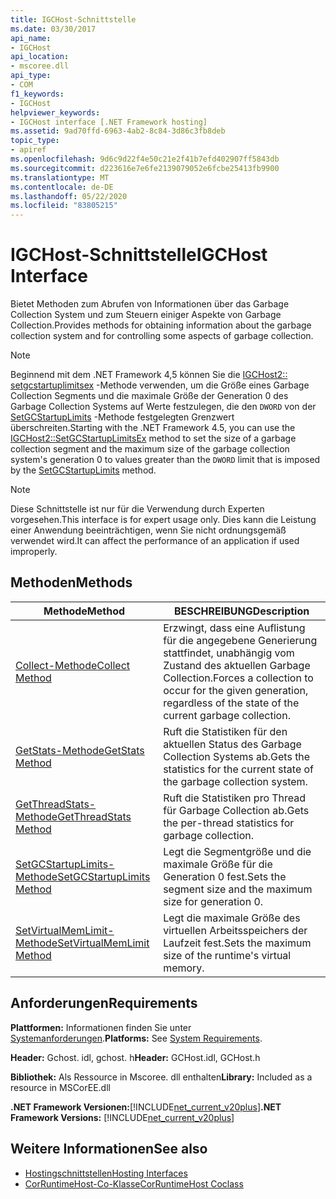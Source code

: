 ```yaml
---
title: IGCHost-Schnittstelle
ms.date: 03/30/2017
api_name:
- IGCHost
api_location:
- mscoree.dll
api_type:
- COM
f1_keywords:
- IGCHost
helpviewer_keywords:
- IGCHost interface [.NET Framework hosting]
ms.assetid: 9ad70ffd-6963-4ab2-8c84-3d86c3fb8deb
topic_type:
- apiref
ms.openlocfilehash: 9d6c9d22f4e50c21e2f41b7efd402907ff5843db
ms.sourcegitcommit: d223616e7e6fe2139079052e6fcbe25413fb9900
ms.translationtype: MT
ms.contentlocale: de-DE
ms.lasthandoff: 05/22/2020
ms.locfileid: "83805215"
---
```

# <a name="igchost-interface"></a><span data-ttu-id="4f942-102">IGCHost-Schnittstelle</span><span class="sxs-lookup"><span data-stu-id="4f942-102">IGCHost Interface</span></span>
<span data-ttu-id="4f942-103">Bietet Methoden zum Abrufen von Informationen über das Garbage Collection System und zum Steuern einiger Aspekte von Garbage Collection.</span><span class="sxs-lookup"><span data-stu-id="4f942-103">Provides methods for obtaining information about the garbage collection system and for controlling some aspects of garbage collection.</span></span>  
  
> [!NOTE]
> <span data-ttu-id="4f942-104">Beginnend mit dem .NET Framework 4,5 können Sie die [IGCHost2:: setgcstartuplimitsex](../../../../docs/framework/unmanaged-api/hosting/igchost2-setgcstartuplimitsex-method.md) -Methode verwenden, um die Größe eines Garbage Collection Segments und die maximale Größe der Generation 0 des Garbage Collection Systems auf Werte festzulegen, die den `DWORD` von der [SetGCStartupLimits](igchost-setgcstartuplimits-method.md) -Methode festgelegten Grenzwert überschreiten.</span><span class="sxs-lookup"><span data-stu-id="4f942-104">Starting with the .NET Framework 4.5, you can use the [IGCHost2::SetGCStartupLimitsEx](../../../../docs/framework/unmanaged-api/hosting/igchost2-setgcstartuplimitsex-method.md) method to set the size of a garbage collection segment and the maximum size of the garbage collection system's generation 0 to values greater than the `DWORD` limit that is imposed by the [SetGCStartupLimits](igchost-setgcstartuplimits-method.md) method.</span></span>  
  
> [!NOTE]
> <span data-ttu-id="4f942-105">Diese Schnittstelle ist nur für die Verwendung durch Experten vorgesehen.</span><span class="sxs-lookup"><span data-stu-id="4f942-105">This interface is for expert usage only.</span></span> <span data-ttu-id="4f942-106">Dies kann die Leistung einer Anwendung beeinträchtigen, wenn Sie nicht ordnungsgemäß verwendet wird.</span><span class="sxs-lookup"><span data-stu-id="4f942-106">It can affect the performance of an application if used improperly.</span></span>  
  
## <a name="methods"></a><span data-ttu-id="4f942-107">Methoden</span><span class="sxs-lookup"><span data-stu-id="4f942-107">Methods</span></span>  
  
|<span data-ttu-id="4f942-108">Methode</span><span class="sxs-lookup"><span data-stu-id="4f942-108">Method</span></span>|<span data-ttu-id="4f942-109">BESCHREIBUNG</span><span class="sxs-lookup"><span data-stu-id="4f942-109">Description</span></span>|  
|------------|-----------------|  
|[<span data-ttu-id="4f942-110">Collect-Methode</span><span class="sxs-lookup"><span data-stu-id="4f942-110">Collect Method</span></span>](igchost-collect-method.md)|<span data-ttu-id="4f942-111">Erzwingt, dass eine Auflistung für die angegebene Generierung stattfindet, unabhängig vom Zustand des aktuellen Garbage Collection.</span><span class="sxs-lookup"><span data-stu-id="4f942-111">Forces a collection to occur for the given generation, regardless of the state of the current garbage collection.</span></span>|  
|[<span data-ttu-id="4f942-112">GetStats-Methode</span><span class="sxs-lookup"><span data-stu-id="4f942-112">GetStats Method</span></span>](igchost-getstats-method.md)|<span data-ttu-id="4f942-113">Ruft die Statistiken für den aktuellen Status des Garbage Collection Systems ab.</span><span class="sxs-lookup"><span data-stu-id="4f942-113">Gets the statistics for the current state of the garbage collection system.</span></span>|  
|[<span data-ttu-id="4f942-114">GetThreadStats-Methode</span><span class="sxs-lookup"><span data-stu-id="4f942-114">GetThreadStats Method</span></span>](igchost-getthreadstats-method.md)|<span data-ttu-id="4f942-115">Ruft die Statistiken pro Thread für Garbage Collection ab.</span><span class="sxs-lookup"><span data-stu-id="4f942-115">Gets the per-thread statistics for garbage collection.</span></span>|  
|[<span data-ttu-id="4f942-116">SetGCStartupLimits-Methode</span><span class="sxs-lookup"><span data-stu-id="4f942-116">SetGCStartupLimits Method</span></span>](igchost-setgcstartuplimits-method.md)|<span data-ttu-id="4f942-117">Legt die Segmentgröße und die maximale Größe für die Generation 0 fest.</span><span class="sxs-lookup"><span data-stu-id="4f942-117">Sets the segment size and the maximum size for generation 0.</span></span>|  
|[<span data-ttu-id="4f942-118">SetVirtualMemLimit-Methode</span><span class="sxs-lookup"><span data-stu-id="4f942-118">SetVirtualMemLimit Method</span></span>](igchost-setvirtualmemlimit-method.md)|<span data-ttu-id="4f942-119">Legt die maximale Größe des virtuellen Arbeitsspeichers der Laufzeit fest.</span><span class="sxs-lookup"><span data-stu-id="4f942-119">Sets the maximum size of the runtime's virtual memory.</span></span>|  
  
## <a name="requirements"></a><span data-ttu-id="4f942-120">Anforderungen</span><span class="sxs-lookup"><span data-stu-id="4f942-120">Requirements</span></span>  
 <span data-ttu-id="4f942-121">**Plattformen:** Informationen finden Sie unter [Systemanforderungen](../../get-started/system-requirements.md).</span><span class="sxs-lookup"><span data-stu-id="4f942-121">**Platforms:** See [System Requirements](../../get-started/system-requirements.md).</span></span>  
  
 <span data-ttu-id="4f942-122">**Header:** Gchost. idl, gchost. h</span><span class="sxs-lookup"><span data-stu-id="4f942-122">**Header:** GCHost.idl, GCHost.h</span></span>  
  
 <span data-ttu-id="4f942-123">**Bibliothek:** Als Ressource in Mscoree. dll enthalten</span><span class="sxs-lookup"><span data-stu-id="4f942-123">**Library:** Included as a resource in MSCorEE.dll</span></span>  
  
 <span data-ttu-id="4f942-124">**.NET Framework Versionen:**[!INCLUDE[net_current_v20plus](../../../../includes/net-current-v20plus-md.md)]</span><span class="sxs-lookup"><span data-stu-id="4f942-124">**.NET Framework Versions:** [!INCLUDE[net_current_v20plus](../../../../includes/net-current-v20plus-md.md)]</span></span>  
  
## <a name="see-also"></a><span data-ttu-id="4f942-125">Weitere Informationen</span><span class="sxs-lookup"><span data-stu-id="4f942-125">See also</span></span>

- [<span data-ttu-id="4f942-126">Hostingschnittstellen</span><span class="sxs-lookup"><span data-stu-id="4f942-126">Hosting Interfaces</span></span>](hosting-interfaces.md)
- [<span data-ttu-id="4f942-127">CorRuntimeHost-Co-Klasse</span><span class="sxs-lookup"><span data-stu-id="4f942-127">CorRuntimeHost Coclass</span></span>](corruntimehost-coclass.md)
